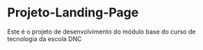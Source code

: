 # Projeto-Landing-Page
Este é o projeto de desenvolvimento do módulo base do curso de tecnologia da escola DNC
